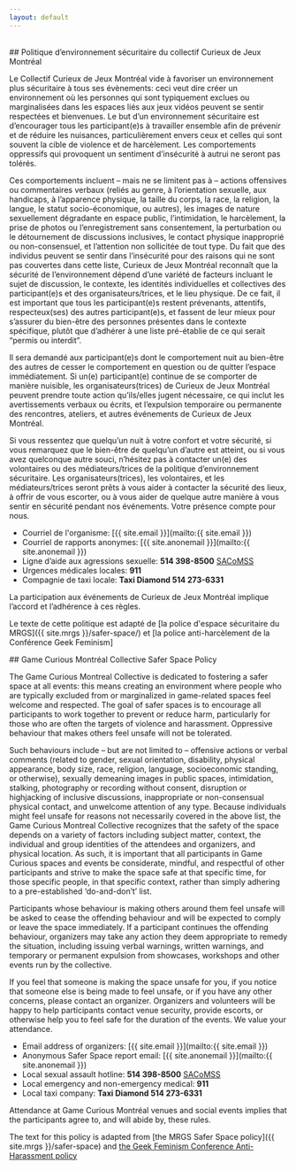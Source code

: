 ```yaml
---
layout: default
---
```

<!-- Safer Spaces Section -->
<section id="saferspace" class="container-fluid content-section text-center">
  <div class="row">
  <div class="col-lg-4 col-lg-offset-4">
<br>
  </div>
  </div>
  <div class="row">
   <div class="col-lg-5 col-lg-offset-1 safer-space-texts" markdown="1">
## Politique d’environnement sécuritaire du collectif Curieux de Jeux Montréal

Le Collectif Curieux de Jeux Montréal vide à favoriser un environnement plus sécuritaire à tous ses évènements: ceci veut dire créer un environnement où les personnes qui sont typiquement exclues ou marginalisées dans les espaces liés aux jeux vidéos peuvent se sentir respectées et bienvenues. Le but d’un environnement sécuritaire est d’encourager tous les participant(e)s à travailler ensemble afin de prévenir et de réduire les nuisances, particulièrement envers ceux et celles qui sont souvent la cible de violence et de harcèlement. Les comportements oppressifs qui provoquent un sentiment d’insécurité à autrui ne seront pas tolérés.

Ces comportements incluent – mais ne se limitent pas à – actions offensives ou commentaires verbaux (reliés au genre, à l’orientation sexuelle, aux handicaps, à l’apparence physique, la taille du corps, la race, la religion, la langue, le statut socio-économique, ou autres), les images de nature sexuellement dégradante en espace public, l’intimidation, le harcèlement, la prise de photos ou l’enregistrement sans consentement, la perturbation ou le détournement de discussions inclusives, le contact physique inapproprié ou non-consensuel, et l’attention non sollicitée de tout type. Du fait que des individus peuvent se sentir dans l’insécurité pour des raisons qui ne sont pas couvertes dans cette liste, Curieux de Jeux Montréal reconnaît que la sécurité de l’environnement dépend d’une variété de facteurs incluant le sujet de discussion, le contexte, les identités individuelles et collectives des participant(e)s et des organisateurs/trices, et le lieu physique. De ce fait, il est important que tous les participant(e)s restent prévenants, attentifs, respecteux(ses) des autres participant(e)s, et fassent de leur mieux pour s’assurer du bien-être des personnes présentes dans le contexte spécifique, plutôt que d’adhérer à une liste pré-établie de ce qui serait “permis ou interdit”.

Il sera demandé aux participant(e)s dont le comportement nuit au bien-être des autres de cesser le comportement en question ou de quitter l’espace immédiatement. Si un(e) participant(e) continue de se comporter de manière nuisible, les organisateurs(trices) de Curieux de Jeux Montréal peuvent prendre toute action qu’ils/elles jugent nécessaire, ce qui inclut les avertissements verbaux ou écrits, et l’expulsion temporaire ou permanente des rencontres, ateliers, et autres événements de Curieux de Jeux Montréal.

Si vous ressentez que quelqu’un nuit à votre confort et votre sécurité, si vous remarquez que le bien-être de quelqu’un d’autre est atteint, ou si vous avez quelconque autre souci, n’hésitez pas à contacter un(e) des volontaires ou des médiateurs/trices de la politique d’environnement sécuritaire. Les organisateurs(trices), les volontaires, et les médiateurs/trices seront prêts à vous aider à contacter la sécurité des lieux, à offrir de vous escorter, ou à vous aider de quelque autre manière à vous sentir en sécurité pendant nos événements. Votre présence compte pour nous.

* Courriel de l'organisme: [{{ site.email }}](mailto:{{ site.email }})
* Courriel de rapports anonymes: [{{ site.anonemail }}](mailto:{{ site.anonemail }})
* Ligne d’aide aux agressions sexuelle: **514 398-8500** [SACoMSS](http://sacomss.org)
* Urgences médicales locales: **911**
* Compagnie de taxi locale: **Taxi Diamond 514 273-6331**

La participation aux événements de Curieux de Jeux Montréal implique l’accord et l’adhérence à ces règles.

Le texte de cette politique est adapté de [la police d'espace sécuritaire du MRGS]({{ site.mrgs }}/safer-space/) et [la police anti-harcèlement de la Conférence Geek Feminism]

   </div>

   <div class="col-lg-5 safer-space-texts" markdown="1">
## Game Curious Montréal Collective Safer Space Policy

The Game Curious Montreal Collective is dedicated to fostering a safer space at all events: this means creating an environment where people who are typically excluded from or marginalized in game-related spaces feel welcome and respected. The goal of safer spaces is to encourage all participants to work together to prevent or reduce harm, particularly for those who are often the targets of violence and harassment. Oppressive behaviour that makes others feel unsafe will not be tolerated.

Such behaviours include – but are not limited to – offensive actions or verbal comments (related to gender, sexual orientation, disability, physical appearance, body size, race, religion, language, socioeconomic standing, or otherwise), sexually demeaning images in public spaces, intimidation, stalking, photography or recording without consent, disruption or highjacking of inclusive discussions, inappropriate or non-consensual physical contact, and unwelcome attention of any type. Because individuals might feel unsafe for reasons not necessarily covered in the above list, the Game Curious Montreal Collective recognizes that the safety of the space depends on a variety of factors including subject matter, context, the individual and group identities of the attendees and organizers, and physical location. As such, it is important that all participants in Game Curious spaces and events be considerate, mindful, and respectful of other participants and strive to make the space safe at that specific time, for those specific people, in that specific context, rather than simply adhering to a pre-established ‘do-and-don’t’ list.

Participants whose behaviour is making others around them feel unsafe will be asked to cease the offending behaviour and will be expected to comply or leave the space immediately. If a participant continues the offending behaviour, organizers may take any action they deem appropriate to remedy the situation, including issuing verbal warnings, written warnings, and temporary or permanent expulsion from showcases, workshops and other events run by the collective.

If you feel that someone is making the space unsafe for you, if you notice that someone else is being made to feel unsafe, or if you have any other concerns, please contact an organizer. Organizers and volunteers will be happy to help participants contact venue security, provide escorts, or otherwise help you to feel safe for the duration of the events. We value your attendance.

* Email address of organizers: [{{ site.email }}](mailto:{{ site.email }})
* Anonymous Safer Space report email: [{{ site.anonemail }}](mailto:{{ site.anonemail }})
* Local sexual assault hotline: **514 398-8500** [SACoMSS](http://sacomss.org)
* Local emergency and non-emergency medical: **911**
* Local taxi company: **Taxi Diamond 514 273-6331**

Attendance at Game Curious Montréal venues and social events implies that the participants agree to, and will abide by, these rules.

The text for this policy is adapted from [the MRGS Safer Space policy]({{ site.mrgs }}/safer-space) and [the Geek Feminism Conference Anti-Harassment policy](http://geekfeminism.wikia.com/wiki/Conference_anti-harassment)

</div>
